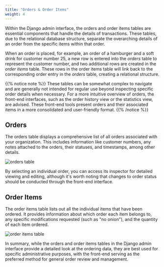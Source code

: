 ```yaml
---
title: "Orders & Order Items"
weight: 4
---
```


Within the Django admin interface, the orders and order items tables are essential components that handle the details of transactions. These tables, due to the relational database structure, separate the overarching details of an order from the specific items within that order.

When an order is placed, for example, an order of a hamburger and a soft drink for customer number 25, a new row is entered into the *orders* table to represent the customer number, and two additional rows are created in the *order items* table. These rows in the order items table will link back to the corresponding order entry in the *orders* table, creating a relational structure.

{{% notice note %}}
These tables can be somewhat complex to navigate and are generally not intended for regular use beyond inspecting specific order details when necessary. For a more intuitive overview of orders, the front-end interfaces, such as the order history view or the statistics view, are advised. These front-end tools present orders and their associated items in a more consolidated and user-friendly format.
{{% /notice %}}

## Orders

The orders table displays a comprehensive list of all orders associated with your organization. This includes information like customer numbers, any notes attached to the orders, their statuses, and timestamps, among other details.

![orders table](/images/ordsys/admin/orders.png)

By selecting an individual order, you can access its inspector for detailed viewing and editing, although it's worth noting that changes to order status should be conducted through the front-end interface.

## Order Items

The order items table lists out all the individual items that have been ordered. It provides information about which order each item belongs to, any specific modifications requested (such as "no onion"), and the quantity of each item ordered.

![order items table](/images/ordsys/admin/orderitems.png)

In summary, while the orders and order items tables in the Django admin interface provide a detailed look at the ordering data, they are best used for specific administrative purposes, with the front-end serving as the preferred method for general order review and management.
